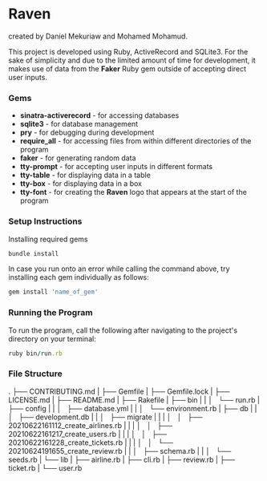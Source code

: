 # Raven

created by Daniel Mekuriaw and Mohamed Mohamud.

This project is developed using Ruby, ActiveRecord and SQLite3. For the sake of simplicity and due to the limited amount of time for development, it makes use of data from the **Faker** Ruby gem outside of accepting direct user inputs.

### Gems

* **sinatra-activerecord** - for accessing databases
* **sqlite3** - for database management
* **pry** - for debugging during development
* **require_all** - for accessing files from within different directories of the program
* **faker** - for generating random data
* **tty-prompt** - for accepting user inputs in different formats
* **tty-table** - for displaying data in a table
* **tty-box** - for displaying data in a box
* **tty-font** - for creating the **Raven** logo that appears at the start of the program

### Setup Instructions

Installing required gems
```Ruby 
bundle install
```

In case you run onto an error while calling the command above, try installing each gem individually as follows:
```Ruby
gem install 'name_of_gem'
```

### Running the Program
To run the program, call the following after navigating to the project's directory on your terminal:

```Ruby
ruby bin/run.rb
```

### File Structure

.
├── CONTRIBUTING.md
|
├── Gemfile
|
├── Gemfile.lock
|
├── LICENSE.md
|
├── README.md
|
├── Rakefile
|
├── bin
|   |
│   └── run.rb
|
├── config
|   |
│   ├── database.yml
|   |
│   └── environment.rb
|
├── db
|   |
│   ├── development.db
|   |
│   ├── migrate
|   |   |
│   │   ├── 20210622161112_create_airlines.rb
|   |   |
│   │   ├── 20210622161217_create_users.rb
|   |   |
│   │   ├── 20210622161228_create_tickets.rb
|   |   |
│   │   └── 20210624191655_create_review.rb
|   |
│   ├── schema.rb
|   |
│   └── seeds.rb
|
└── lib
    |
    ├── airline.rb
    |
    ├── cli.rb
    |
    ├── review.rb
    |
    ├── ticket.rb
    |
    └── user.rb